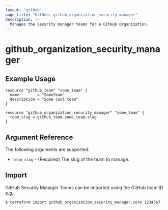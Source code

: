 ```yaml
---
layout: "github"
page_title: "GitHub: github_organization_security_manager"
description: |-
  Manages the Security manager teams for a GitHub Organization.
---
```


# github_organization_security_manager

## Example Usage

```hcl
resource "github_team" "some_team" {
  name        = "SomeTeam"
  description = "Some cool team"
}

resource "github_organization_security_manager" "some_team" {
  team_slug = github_team.some_team.slug
}
```

## Argument Reference

The following arguments are supported:

* `team_slug` - (Required) The slug of the team to manage.

## Import

GitHub Security Manager Teams can be imported using the GitHub team ID e.g.

```
$ terraform import github_organization_security_manager.core 1234567
```
